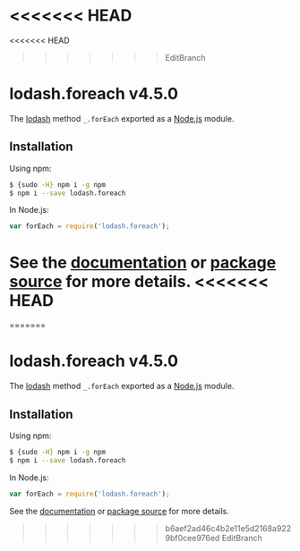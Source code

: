 <<<<<<< HEAD
=======
<<<<<<< HEAD
>>>>>>> EditBranch
# lodash.foreach v4.5.0

The [lodash](https://lodash.com/) method `_.forEach` exported as a [Node.js](https://nodejs.org/) module.

## Installation

Using npm:
```bash
$ {sudo -H} npm i -g npm
$ npm i --save lodash.foreach
```

In Node.js:
```js
var forEach = require('lodash.foreach');
```

See the [documentation](https://lodash.com/docs#forEach) or [package source](https://github.com/lodash/lodash/blob/4.5.0-npm-packages/lodash.foreach) for more details.
<<<<<<< HEAD
=======
=======
# lodash.foreach v4.5.0

The [lodash](https://lodash.com/) method `_.forEach` exported as a [Node.js](https://nodejs.org/) module.

## Installation

Using npm:
```bash
$ {sudo -H} npm i -g npm
$ npm i --save lodash.foreach
```

In Node.js:
```js
var forEach = require('lodash.foreach');
```

See the [documentation](https://lodash.com/docs#forEach) or [package source](https://github.com/lodash/lodash/blob/4.5.0-npm-packages/lodash.foreach) for more details.
>>>>>>> b6aef2ad46c4b2e11e5d2168a9229bf0cee976ed
>>>>>>> EditBranch
